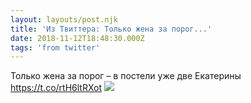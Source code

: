 ```yaml
---
layout: layouts/post.njk
title: 'Из Твиттера: Только жена за порог...'
date: 2018-11-12T18:48:30.000Z
tags: 'from twitter'
---
```



Только жена за порог – в постели уже две Екатерины https://t.co/rtH6ltRXot
  <img src="https://pbs.twimg.com/media/Dr0s9y3WwAAYyCr.jpg" />
